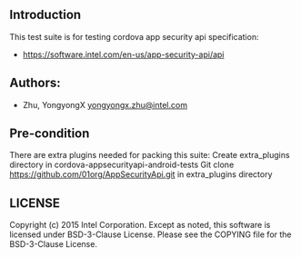 ## Introduction

This test suite is for testing cordova app security api specification:
* https://software.intel.com/en-us/app-security-api/api

## Authors:

* Zhu, YongyongX <yongyongx.zhu@intel.com>

## Pre-condition

There are extra plugins needed for packing this suite:
Create extra_plugins directory in cordova-appsecurityapi-android-tests
Git clone https://github.com/01org/AppSecurityApi.git in extra_plugins directory


## LICENSE

Copyright (c) 2015 Intel Corporation.
Except as noted, this software is licensed under BSD-3-Clause License.
Please see the COPYING file for the BSD-3-Clause License.
